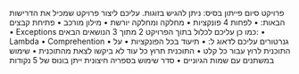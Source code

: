 פרויקט סיום פייתון בסיס:
ניתן להגיש בזוגות.
עליכם ליצור פרויקט שמכיל את הדרישות הבאות:
•	לפחות 4  פונקציות
•	מחלקה ומחלקה יורשת
•	מילון מורכב
•	פתיחת קבצים
•	Exceptions
כמו כן עליכם לכלול בתוך הפרויקט 2 מתוך 3 הנושאים הבאים:
•	Lambda
•	Comprehention
•	גנרטורים
עליכם לדאוג ל:
•	תיעוד בכל הפונקציות
•	על התוכנית לרוץ עבור כל קלט
•	התוכנית תרוץ כל עוד לא ביקשו לצאת מהתוכנית
•	שימוש במשתנים עם שמות הגיוניים
•	סדר
שימוש בספריה חיצונית ייתן בונוס של 5 נקודות
